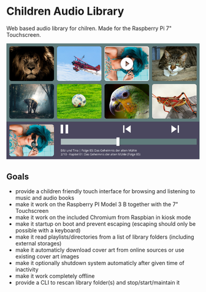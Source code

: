 # Children Audio Library

Web based audio library for chilren. Made for the Raspberry Pi 7" Touchscreen.

![Playing](./design/export/Playing.png)

## Goals

- provide a children friendly touch interface for browsing and listening to music and audio books
- make it work on the Raspberry PI Model 3 B together with the 7" Touchscreen
- make it work on the included Chromium from Raspbian in kiosk mode
- make it startup on boot and prevent escaping (escaping should only be possible with a keyboard)
- make it read playlists/directories from a list of library folders (including external storages)
- make it automaticly download cover art from online sources or use existing cover art images
- make it optionally shutdown system automaticly after given time of inactivity
- make it work completely offline
- provide a CLI to rescan library folder(s) and stop/start/maintain it

